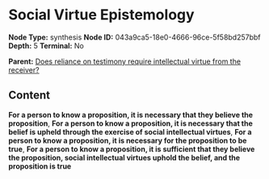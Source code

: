 # Social Virtue Epistemology

**Node Type:** synthesis
**Node ID:** 043a9ca5-18e0-4666-96ce-5f58bd257bbf
**Depth:** 5
**Terminal:** No

**Parent:** [Does reliance on testimony require intellectual virtue from the receiver?](does-reliance-on-testimony-require-intellectual-virtue-from-the-receiver-antithesis-e4888f40-1cd5-450a-a5dc-a5a167773f58.md)

## Content

**For a person to know a proposition, it is necessary that they believe the proposition**, **For a person to know a proposition, it is necessary that the belief is upheld through the exercise of social intellectual virtues**, **For a person to know a proposition, it is necessary for the proposition to be true**, **For a person to know a proposition, it is sufficient that they believe the proposition, social intellectual virtues uphold the belief, and the proposition is true**
